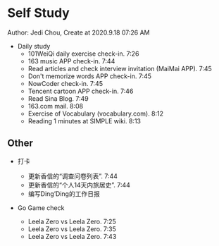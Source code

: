 # Self Study

Author: Jedi Chou, Create at 2020.9.18 07:26 AM

* Daily study
  * 101WeiQi daily exercise check-in. 7:26
  * 163 music APP check-in. 7:44
  * Read articles and check interview invitation (MaiMai APP). 7:45
  * Don't memorize words APP check-in. 7:45
  * NowCoder check-in. 7:45
  * Tencent cartoon APP check-in. 7:46
  * Read Sina Blog. 7:49
  * 163.com mail. 8:08
  * Exercise of Vocabulary (vocabulary.com). 8:12
  * Reading 1 minutes at SIMPLE wiki. 8:13

## Other

* 打卡
  * 更新香信的“调查问卷列表”. 7:44
  * 更新香信的“个人14天内旅居史”. 7:44
  * 编写Ding’Ding的工作日报

* Go Game check
  * Leela Zero vs Leela Zero. 7:25
  * Leela Zero vs Leela Zero. 7:35
  * Leela Zero vs Leela Zero. 7:43
